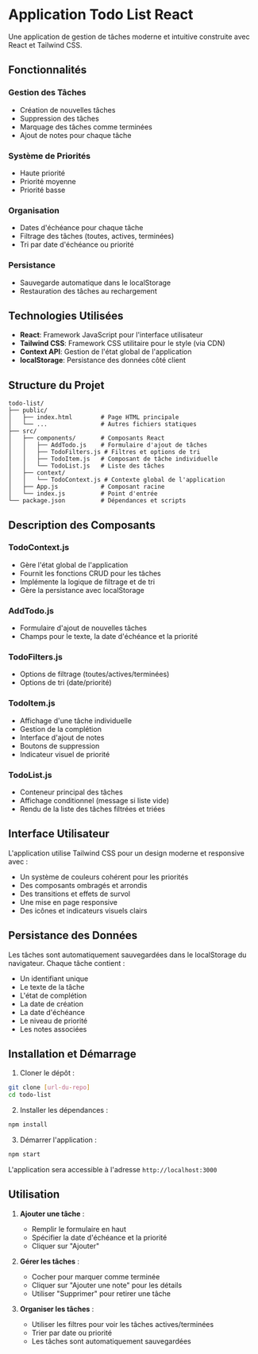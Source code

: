 # Application Todo List React

Une application de gestion de tâches moderne et intuitive construite avec React et Tailwind CSS.

## Fonctionnalités

### Gestion des Tâches
- Création de nouvelles tâches
- Suppression des tâches
- Marquage des tâches comme terminées
- Ajout de notes pour chaque tâche

### Système de Priorités
- Haute priorité
- Priorité moyenne
- Priorité basse

### Organisation
- Dates d'échéance pour chaque tâche
- Filtrage des tâches (toutes, actives, terminées)
- Tri par date d'échéance ou priorité

### Persistance
- Sauvegarde automatique dans le localStorage
- Restauration des tâches au rechargement

## Technologies Utilisées

- **React**: Framework JavaScript pour l'interface utilisateur
- **Tailwind CSS**: Framework CSS utilitaire pour le style (via CDN)
- **Context API**: Gestion de l'état global de l'application
- **localStorage**: Persistance des données côté client

## Structure du Projet

```
todo-list/
├── public/
│   ├── index.html        # Page HTML principale
│   └── ...               # Autres fichiers statiques
├── src/
│   ├── components/       # Composants React
│   │   ├── AddTodo.js    # Formulaire d'ajout de tâches
│   │   ├── TodoFilters.js # Filtres et options de tri
│   │   ├── TodoItem.js   # Composant de tâche individuelle
│   │   └── TodoList.js   # Liste des tâches
│   ├── context/
│   │   └── TodoContext.js # Contexte global de l'application
│   ├── App.js            # Composant racine
│   └── index.js          # Point d'entrée
└── package.json          # Dépendances et scripts
```

## Description des Composants

### TodoContext.js
- Gère l'état global de l'application
- Fournit les fonctions CRUD pour les tâches
- Implémente la logique de filtrage et de tri
- Gère la persistance avec localStorage

### AddTodo.js
- Formulaire d'ajout de nouvelles tâches
- Champs pour le texte, la date d'échéance et la priorité

### TodoFilters.js
- Options de filtrage (toutes/actives/terminées)
- Options de tri (date/priorité)

### TodoItem.js
- Affichage d'une tâche individuelle
- Gestion de la complétion
- Interface d'ajout de notes
- Boutons de suppression
- Indicateur visuel de priorité

### TodoList.js
- Conteneur principal des tâches
- Affichage conditionnel (message si liste vide)
- Rendu de la liste des tâches filtrées et triées

## Interface Utilisateur

L'application utilise Tailwind CSS pour un design moderne et responsive avec :
- Un système de couleurs cohérent pour les priorités
- Des composants ombragés et arrondis
- Des transitions et effets de survol
- Une mise en page responsive
- Des icônes et indicateurs visuels clairs

## Persistance des Données

Les tâches sont automatiquement sauvegardées dans le localStorage du navigateur. Chaque tâche contient :
- Un identifiant unique
- Le texte de la tâche
- L'état de complétion
- La date de création
- La date d'échéance
- Le niveau de priorité
- Les notes associées

## Installation et Démarrage

1. Cloner le dépôt :
```bash
git clone [url-du-repo]
cd todo-list
```

2. Installer les dépendances :
```bash
npm install
```

3. Démarrer l'application :
```bash
npm start
```

L'application sera accessible à l'adresse `http://localhost:3000`

## Utilisation

1. **Ajouter une tâche** :
   - Remplir le formulaire en haut
   - Spécifier la date d'échéance et la priorité
   - Cliquer sur "Ajouter"

2. **Gérer les tâches** :
   - Cocher pour marquer comme terminée
   - Cliquer sur "Ajouter une note" pour les détails
   - Utiliser "Supprimer" pour retirer une tâche

3. **Organiser les tâches** :
   - Utiliser les filtres pour voir les tâches actives/terminées
   - Trier par date ou priorité
   - Les tâches sont automatiquement sauvegardées
